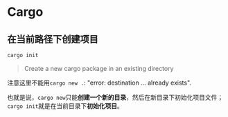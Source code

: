 # Cargo

## 在当前路径下创建项目
```bash
cargo init
```

> Create a new cargo package in an existing directory

<div class="warning">

注意这里不能用`cargo new .`: "error: destination ... already exists".

也就是说，`cargo new`只能**创建一个新的目录**，然后在新目录下初始化项目文件；
`cargo init`就是在当前目录下**初始化项目**。

</div>

